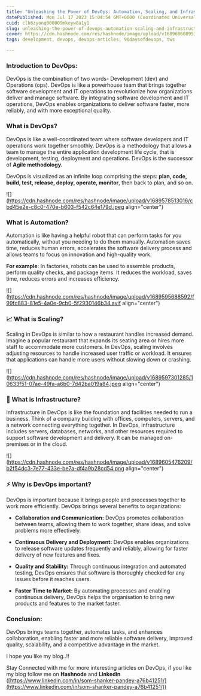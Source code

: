 ```yaml
---
title: "Unleashing the Power of DevOps: Automation, Scaling, and Infrastructure"
datePublished: Mon Jul 17 2023 15:04:54 GMT+0000 (Coordinated Universal Time)
cuid: clk6zyonq000009mkeyw8a1y1
slug: unleashing-the-power-of-devops-automation-scaling-and-infrastructure
cover: https://cdn.hashnode.com/res/hashnode/image/upload/v1689606089533/adaf89a0-a3d2-4f7f-9dea-68e46121059a.jpeg
tags: development, devops, devops-articles, 90daysofdevops, tws

---
```


### Introduction to DevOps:

DevOps is the combination of two words- Development (dev) and Operations (ops). DevOps is like a powerhouse team that brings together software development and IT operations to revolutionize how organizations deliver and manage software. By integrating software development and IT operations, DevOps enables organizations to deliver software faster, more reliably, and with more exceptional quality.

### What is DevOps?

DevOps is like a well-coordinated team where software developers and IT operations work together smoothly. DevOps is a methodology that allows a team to manage the entire application development life cycle, that is development, testing, deployment and operations. DevOps is the successor of **Agile methodology.**

DevOps is visualized as an infinite loop comprising the steps: **plan, code, build, test, release, deploy, operate, monitor**, then back to plan, and so on.

![](https://cdn.hashnode.com/res/hashnode/image/upload/v1689578513016/cbd45e2e-c8c0-470e-b603-f542c64e179d.jpeg align="center")

### What is Automation?

Automation is like having a helpful robot that can perform tasks for you automatically, without you needing to do them manually. Automation saves time, reduces human errors, accelerates the software delivery process and allows teams to focus on innovation and high-quality work.

**For example**: In factories, robots can be used to assemble products, perform quality checks, and package items. It reduces the workload, saves time, reduces errors and increases efficiency.

![](https://cdn.hashnode.com/res/hashnode/image/upload/v1689595688592/f99fc883-81e5-4a0e-9cb0-5f2930146b34.avif align="center")

### 📈 What is Scaling?

Scaling in DevOps is similar to how a restaurant handles increased demand. Imagine a popular restaurant that expands its seating area or hires more staff to accommodate more customers. In DevOps, scaling involves adjusting resources to handle increased user traffic or workload. It ensures that applications can handle more users without slowing down or crashing.

![](https://cdn.hashnode.com/res/hashnode/image/upload/v1689597301285/10633f51-07ae-49fa-a6b0-7d42ba019a84.jpeg align="center")

### 🏢 What is Infrastructure?

Infrastructure in DevOps is like the foundation and facilities needed to run a business. Think of a company building with offices, computers, servers, and a network connecting everything together. In DevOps, infrastructure includes servers, databases, networks, and other resources required to support software development and delivery. It can be managed on-premises or in the cloud.

![](https://cdn.hashnode.com/res/hashnode/image/upload/v1689605476209/b2f54dc3-7e77-433e-be7a-df4a9b28cd54.png align="center")

### ⚡️ Why is DevOps important?

DevOps is important because it brings people and processes together to work more efficiently. DevOps brings several benefits to organizations:

* **Collaboration and Communication:** DevOps promotes collaboration between teams, allowing them to work together, share ideas, and solve problems more effectively.
    
* **Continuous Delivery and Deployment:** DevOps enables organizations to release software updates frequently and reliably, allowing for faster delivery of new features and fixes.
    
* **Quality and Stability:** Through continuous integration and automated testing, DevOps ensures that software is thoroughly checked for any issues before it reaches users.
    
* **Faster Time to Market:** By automating processes and enabling continuous delivery, DevOps helps the organisation to bring new products and features to the market faster.
    

### Conclusion:

DevOps brings teams together, automates tasks, and enhances collaboration, enabling faster and more reliable software delivery, improved quality, scalability, and a competitive advantage in the market.

I hope you like my blog..!!

Stay Connected with me for more interesting articles on DevOps, if you like my blog follow me on **Hashnode** and **Linkedin** ([https://www.linkedin.com/in/som-shanker-pandey-a76b41251/](https://www.linkedin.com/in/som-shanker-pandey-a76b41251/))